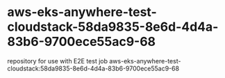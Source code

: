 # aws-eks-anywhere-test-cloudstack-58da9835-8e6d-4d4a-83b6-9700ece55ac9-68
repository for use with E2E test job aws-eks-anywhere-test-cloudstack:58da9835-8e6d-4d4a-83b6-9700ece55ac9-68
